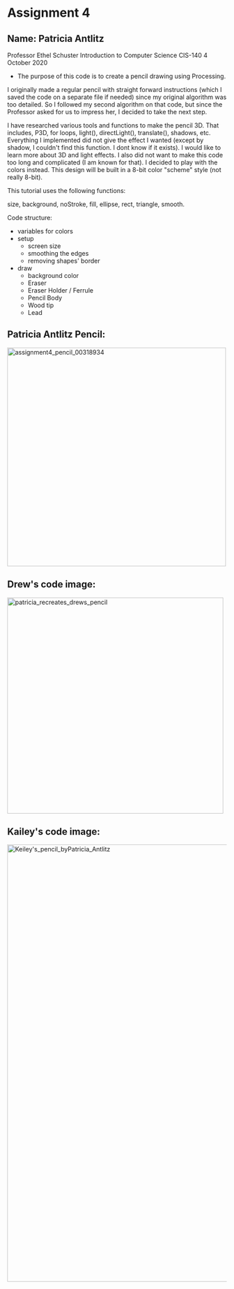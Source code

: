 # Assignment 4

## Name: Patricia Antlitz
Professor Ethel Schuster
Introduction to Computer Science CIS-140
4 October 2020

- The purpose of this code is to create a pencil drawing using Processing.

I originally made a regular pencil with straight forward instructions (which I saved the
code on a separate file if needed) since my original algorithm was too detailed. So I
followed my second algorithm on that code, but since the Professor asked for us to impress her,
I decided to take the next step.

I have researched various tools and functions to make the pencil 3D. That includes,
P3D, for loops, light(), directLight(), translate(), shadows, etc. Everything I implemented
did not give the effect I wanted (except by shadow, I couldn't find this function. I dont know
if it exists). I would like to learn more about 3D and light effects. I also
did not want to make this code too long and complicated (I am known for that). I decided to
play with the colors instead. This design will be built in a 8-bit color "scheme" style (not
really 8-bit).

This tutorial uses the following functions:


 size, background, noStroke, fill, ellipse, rect, triangle, smooth.

 Code structure:

 - variables for colors
 - setup
   - screen size
   - smoothing the edges
   - removing shapes' border
 - draw
   - background color
   - Eraser
   - Eraser Holder / Ferrule
   - Pencil Body
   - Wood tip
   - Lead

## Patricia Antlitz Pencil:

<img width="502" alt="assignment4_pencil_00318934" src="https://user-images.githubusercontent.com/59259041/100962152-cada5100-34f1-11eb-990a-fb95e020207d.png">

## Drew's code image:

<img width="496" alt="patricia_recreates_drews_pencil" src="https://user-images.githubusercontent.com/59259041/100962209-e5142f00-34f1-11eb-9a81-c06a5147bf2d.png">

## Kailey's code image:

<img width="1004" alt="Keiley's_pencil_byPatricia_Antlitz" src="https://user-images.githubusercontent.com/59259041/100962232-efcec400-34f1-11eb-8bea-7dff6078c113.png">
